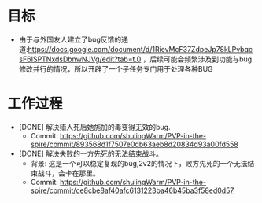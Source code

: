 # 目标
- 由于与外国友人建立了bug反馈的通道:https://docs.google.com/document/d/1RievMcF37ZdpeJp78kLPvbqcsF6ISPTNxdsDbnwNJVg/edit?tab=t.0 ，后续可能会频繁涉及到功能与bug修改并行的情况，所以开辟了一个子任务专门用于处理各种BUG

# 工作过程
- [DONE] 解决猎人死后她施加的毒变得无效的bug.
	- Commit: https://github.com/shulingWarm/PVP-in-the-spire/commit/893568d1f7507e0db63aeb8d20834d93a00fd558
- [DONE] 解决失败的一方先死的无法结束战斗。
	- 背景: 这是一个可以稳定复现的bug,2v2的情况下，败方先死的一个无法结束战斗，会卡在那里。
	- Commit: https://github.com/shulingWarm/PVP-in-the-spire/commit/ce8cbe8af40afc6131223ba46b45ba3f58ed0d57